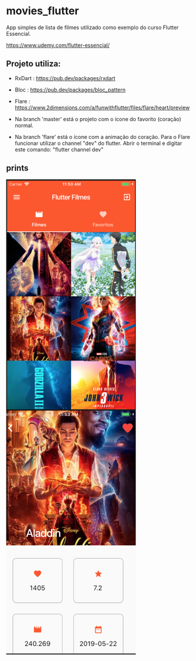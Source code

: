 # movies_flutter
App simples de lista de filmes utilizado como exemplo do curso Flutter Essencial.

https://www.udemy.com/flutter-essencial/

## Projeto utiliza:

* RxDart : https://pub.dev/packages/rxdart
* Bloc   : https://pub.dev/packages/bloc_pattern
* Flare  : https://www.2dimensions.com/a/funwithflutter/files/flare/heart/preview

* Na branch 'master' está o projeto com o ícone do favorito (coração) normal.
* Na branch 'flare' está o ícone com a animação do coração. Para o Flare funcionar utilizar o channel "dev" do flutter. Abrir o terminal e digitar este comando: "flutter channel dev"

## prints

<img align="left" width="350" src="prints/print1.png">
<img align="left" width="350" src="prints/print2.png">
